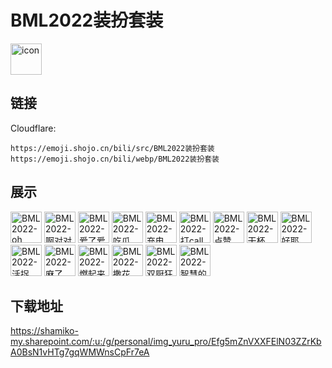 # BML2022装扮套装
<img src="https://emoji.shojo.cn/bili/src/BML2022装扮套装/icon.png" width="50" height="50" alt="icon">

## 链接
Cloudflare:
```
https://emoji.shojo.cn/bili/src/BML2022装扮套装
https://emoji.shojo.cn/bili/webp/BML2022装扮套装
```
## 展示
<img src="https://emoji.shojo.cn/bili/src/BML2022装扮套装/BML2022-oh.png" width="50" height="50" alt="BML2022-oh">
<img src="https://emoji.shojo.cn/bili/src/BML2022装扮套装/BML2022-啊对对对.png" width="50" height="50" alt="BML2022-啊对对对">
<img src="https://emoji.shojo.cn/bili/src/BML2022装扮套装/BML2022-爱了爱了.png" width="50" height="50" alt="BML2022-爱了爱了">
<img src="https://emoji.shojo.cn/bili/src/BML2022装扮套装/BML2022-吃瓜.png" width="50" height="50" alt="BML2022-吃瓜">
<img src="https://emoji.shojo.cn/bili/src/BML2022装扮套装/BML2022-充电.png" width="50" height="50" alt="BML2022-充电">
<img src="https://emoji.shojo.cn/bili/src/BML2022装扮套装/BML2022-打call.png" width="50" height="50" alt="BML2022-打call">
<img src="https://emoji.shojo.cn/bili/src/BML2022装扮套装/BML2022-点赞.png" width="50" height="50" alt="BML2022-点赞">
<img src="https://emoji.shojo.cn/bili/src/BML2022装扮套装/BML2022-干杯.png" width="50" height="50" alt="BML2022-干杯">
<img src="https://emoji.shojo.cn/bili/src/BML2022装扮套装/BML2022-好耶.png" width="50" height="50" alt="BML2022-好耶">
<img src="https://emoji.shojo.cn/bili/src/BML2022装扮套装/BML2022-活捉.png" width="50" height="50" alt="BML2022-活捉">
<img src="https://emoji.shojo.cn/bili/src/BML2022装扮套装/BML2022-麻了.png" width="50" height="50" alt="BML2022-麻了">
<img src="https://emoji.shojo.cn/bili/src/BML2022装扮套装/BML2022-燃起来了.png" width="50" height="50" alt="BML2022-燃起来了">
<img src="https://emoji.shojo.cn/bili/src/BML2022装扮套装/BML2022-撒花.png" width="50" height="50" alt="BML2022-撒花">
<img src="https://emoji.shojo.cn/bili/src/BML2022装扮套装/BML2022-双厨狂喜.png" width="50" height="50" alt="BML2022-双厨狂喜">
<img src="https://emoji.shojo.cn/bili/src/BML2022装扮套装/BML2022-智慧的眼神.png" width="50" height="50" alt="BML2022-智慧的眼神">

## 下载地址

https://shamiko-my.sharepoint.com/:u:/g/personal/img_yuru_pro/Efg5mZnVXXFElN03ZZrKbA0BsN1vHTg7gqWMWnsCpFr7eA